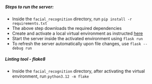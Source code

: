 ##### Steps to run the server:

- Inside the `facial_recognition` directory, run `pip install -r requirements.txt`
- The above step downloads the required dependencies
- Create and activate a local virtual environment as instructed [here](https://flask.palletsprojects.com/en/2.3.x/installation/)
- Start the server inside the activated environment using `flask run`
- To refresh the server automatically upon file changes, use `flask --debug run`

##### Linting tool - flake8

- Inside the `facial_recognition` directory, after activating the virtual environment, run `python3.12 -m flake`
